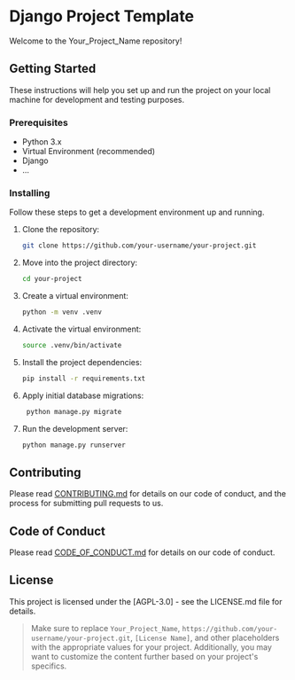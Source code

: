 # Django Project Template

Welcome to the Your_Project_Name repository!

## Getting Started

These instructions will help you set up and run the project on your local machine for development and testing purposes.

### Prerequisites

- Python 3.x
- Virtual Environment (recommended)
- Django
- ...

### Installing

Follow these steps to get a development environment up and running.

1. Clone the repository:

   ```bash
   git clone https://github.com/your-username/your-project.git
   ```

2. Move into the project directory:

   ```bash
   cd your-project
   ```

3. Create a virtual environment:

   ```bash
   python -m venv .venv
   ```

4. Activate the virtual environment:

   ```bash
   source .venv/bin/activate
   ```

5. Install the project dependencies:

   ```bash
   pip install -r requirements.txt
   ```

6. Apply initial database migrations:

   ```bash
    python manage.py migrate
   ```

7. Run the development server:

   ```bash
   python manage.py runserver
   ```

## Contributing

Please read [CONTRIBUTING.md](CONTRIBUTING.md) for details on our code of conduct, and the process for submitting pull requests to us.

## Code of Conduct

Please read [CODE_OF_CONDUCT.md](CODE_OF_CONDUCT.md) for details on our code of conduct.

## License

This project is licensed under the [AGPL-3.0] - see the LICENSE.md file for details.

> Make sure to replace `Your_Project_Name`, `https://github.com/your-username/your-project.git`, `[License Name]`, and other placeholders with the appropriate values for your project. Additionally, you may want to customize the content further based on your project's specifics.
